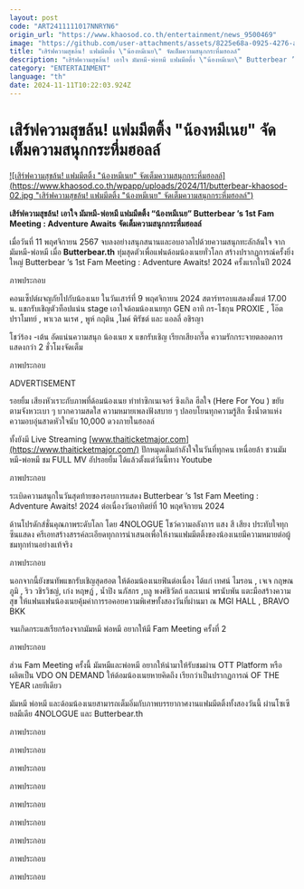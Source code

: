 ```yaml
---
layout: post
code: "ART2411111017NNRYN6"
origin_url: "https://www.khaosod.co.th/entertainment/news_9500469"
image: "https://github.com/user-attachments/assets/8225e68a-0925-4276-a840-66a2fc3d13d4"
title: "เสิร์ฟความสุขล้น! แฟมมีตติ้ง \"น้องหมีเนย\" จัดเต็มความสนุกกระหึ่มฮอลล์"
description: "เสิร์ฟความสุขล้น! เอาใจ มัมหมี-พ่อหมี แฟมมีตติ้ง \"น้องหมีเนย\" Butterbear ’s 1st Fam Meeting : Adventure Awaits จัดเต็มความสนุกกระหึ่มฮอลล์"
category: "ENTERTAINMENT"
language: "th"
date: 2024-11-11T10:22:03.924Z
---
```


# เสิร์ฟความสุขล้น! แฟมมีตติ้ง "น้องหมีเนย" จัดเต็มความสนุกกระหึ่มฮอลล์

[![เสิร์ฟความสุขล้น! แฟมมีตติ้ง "น้องหมีเนย" จัดเต็มความสนุกกระหึ่มฮอลล์](https://www.khaosod.co.th/wpapp/uploads/2024/11/butterbear-khaosod-02.jpg "เสิร์ฟความสุขล้น! แฟมมีตติ้ง "น้องหมีเนย" จัดเต็มความสนุกกระหึ่มฮอลล์")](https://www.khaosod.co.th/wpapp/uploads/2024/11/butterbear-khaosod-02.jpg)

**เสิร์ฟความสุขล้น! เอาใจ มัมหมี-พ่อหมี แฟมมีตติ้ง “น้องหมีเนย” Butterbear ’s 1st Fam Meeting : Adventure Awaits จัดเต็มความสนุกกระหึ่มฮอลล์**

เมื่อวันที่ 11 พฤศจิกายน 2567 จบลงอย่างสนุกสนานและอบอวลไปด้วยความสนุกทะลักล้นใจ จาก มัมหมี-พ่อหมี เมื่อ **Butterbear.th** ทุ่มสุดตัวเพื่อแฟนด้อมน้องเนยทั่วโลก สร้างปรากฏการณ์ครั้งยิ่งใหญ่ Butterbear ’s 1st Fam Meeting : Adventure Awaits! 2024 ครั้งแรกในปี 2024

ภาพประกอบ

คอนเซ็ปต์ผจญภัยไปกับน้องเนย ในวันเสาร์ที่ 9 พฤศจิกายน 2024 สตาร์ทรอบแสดงตั้งแต่ 17.00 น. แขกรับเชิญตัวท็อปแน่น stage เอาใจด้อมน้องเนยทุก GEN อาทิ กร-โชกุน PROXIE , โอ๊ต ปราโมทย์ , พาเวล นเรศ , พูห์ กฤติน ,ไมค์ พิรัชต์ และ แอลลี่ อชิรญา

โชว์ร้อง -เต้น อัดแน่นความสนุก น้องเนย x แขกรับเชิญ เรียกเสียงกรี๊ด ความรักกระจายตลอดการแสดงกว่า 2 ชั่วโมงจัดเต็ม

ภาพประกอบ

ADVERTISEMENT

รอยยิ้ม เสียงหัวเราะกับภาพที่ด้อมน้องเนย ทำท่าซิกเนเจอร์ ซิงเกิล ฮีลใจ (Here For You ) ขยับตามจังหวะเบา ๆ บวกความสดใส ความหมายเพลงฟังสบาย ๆ ปลอบโยนทุกความรู้สึก ซึ้งน้ำตาแห่งความอบอุ่นสาดหัวใจนับ 10,000 ดวงภายในฮอลล์

ทั้งยังมี Live Streaming [www.thaiticketmajor.com](https://www.thaiticketmajor.com/) ปักหมุดเติมกำลังใจในวันที่ทุกคน เหนื่อยล้า ชวนมัมหมี-พ่อหมี ชม FULL MV อัปรอยยิ้ม ได้แล้วตั้งแต่วันนี้ทาง Youtube

ภาพประกอบ

ระเบิดความสนุกในวันสุดท้ายของรอบการแสดง Butterbear ’s 1st Fam Meeting : Adventure Awaits! 2024 ต่อเนื่องวันอาทิตย์ที่ 10 พฤศจิกายน 2024

ด้านโปรดักส์ชั่นคุณภาพระดับโลก โดย 4NOLOGUE โชว์ความอลังการ แสง สี เสียง ประทับใจทุกซีนแสดง ครีเอทสร้างสรรค์ละเอียดทุกการนำเสนอเพื่อให้งานแฟมมีตติ้งของน้องเนยมีความหมายต่อผู้ชมทุกท่านอย่างแท้จริง

ภาพประกอบ

นอกจากนี้ยังขนทัพแขกรับเชิญสุดฮอต ให้ด้อมน้องเนยฟินต่อเนื่อง ได้แก่ เทศน์ ไมรอน , เจเจ กฤษณภูมิ , ริว วชิรวิชญ์, เก่ง หฤษฏ์ , น้ำปิง นภัสกร ,บลู พงศ์ธิวัตถ์ และเนเน่ พรนับพัน แตะมือสร้างความสุข ให้แฟนแฟนน้องเนยคุ้มค่าการรอคอยความพิเศษทั้งสองวันที่ผ่านมา ณ MGI HALL , BRAVO BKK

จนเกิดกระแสเรียกร้องจากมัมหมี พ่อหมี อยากให้มี Fam Meeting ครั้งที่ 2

ภาพประกอบ

ส่วน Fam Meeting ครั้งนี้ มัมหมีและพ่อหมี อยากให้นำมาให้รับชมผ่าน OTT Platform หรือผลิตเป็น VDO ON DEMAND ให้ด้อมน้องเนยหายคิดถึง เรียกว่าเป็นปรากฏการณ์ OF THE YEAR เลยทีเดียว

มัมหมี พ่อหมี และด้อมน้องเนยสามารถเต็มอิ่มกับภาพบรรยากาศงานแฟมมีตติ้งทั้งสองวันนี้ ผ่านโซเซียลมีเดีย 4NOLOGUE และ Butterbear.th

ภาพประกอบ

ภาพประกอบ

ภาพประกอบ

ภาพประกอบ

ภาพประกอบ

ภาพประกอบ

ภาพประกอบ

ภาพประกอบ

ภาพประกอบ